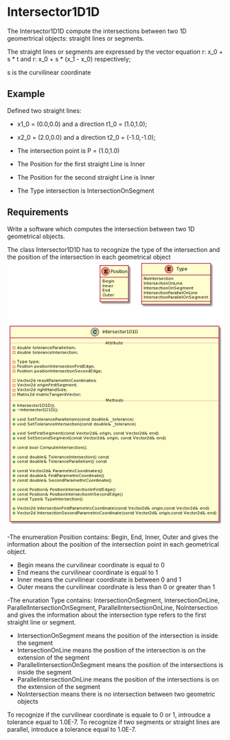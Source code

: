# Intersector1D1D 

The Intersector1D1D compute the intersections between two 1D geomertrical objects: straight lines or segments.

The straight lines or segments are expressed by the vector equation r: x_0 + s * t and r: x_0 + s * (x_1 - x_0) respectively;

s is the curvilinear coordinate

## Example 

Defined two straight lines:

* x1_0 = (0.0,0.0) and a direction t1_0 = (1.0,1.0);
* x2_0 = (2.0,0.0) and a direction t2_0 = (-1.0,-1.0);

* The intersection point is P = (1.0,1.0)
* The Position for the first straight Line is Inner
* The Position for the second straight Line is Inner
* The Type intersection is IntersectionOnSegment

## Requirements

Write a software which computes the intersection between two 1D geometrical objects.

The class Intersector1D1D has to recognize the type of the intersection and the position of the intersection in each geometrical object
![intersector](Images/intersector.png)

-The enumeration Position contains: Begin, End, Inner, Outer and gives the information about the position of the intersection point
in each geometrical object.

* Begin means the curvilinear coordinate is equal to 0
* End means the curvilinear coordinate is equal to 1
* Inner means the curvilinear coordinate is between 0 and 1
* Outer means the curvilinear coordinate is less than 0 or greater than 1

-The enuration Type contains: IntersectionOnSegment, IntersectionOnLine, ParallelIntersectionOnSegment, ParallelIntersectionOnLine,
NoIntersection and gives the information about the intersection type refers to the first straight line or segment.

* IntersectionOnSegment means the position of the intersection is inside the segment
* IntersectionOnLine means the position of the intersection is on the extension of the segment
* ParallelIntersectionOnSegment means the position of the intersections is inside the segment
* ParallelIntersectionOnLine means the position of the intersections is on the extension of the segment
* NoIntersection means there is no intersection between two geometric objects

To recognize if the curvilinear coordinate is equale to 0 or 1, introudce a tolerance equal to 1.0E-7.
To recognize if two segments or straight lines are parallel, introduce a tolerance equal to 1.0E-7.


